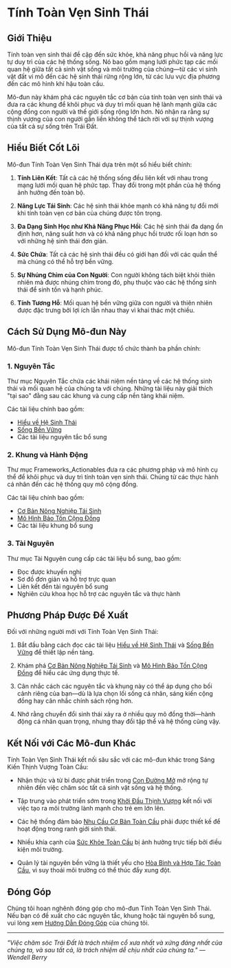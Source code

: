 # Tính Toàn Vẹn Sinh Thái

## Giới Thiệu

Tính toàn vẹn sinh thái đề cập đến sức khỏe, khả năng phục hồi và năng lực tự duy trì của các hệ thống sống. Nó bao gồm mạng lưới phức tạp các mối quan hệ giữa tất cả sinh vật sống và môi trường của chúng—từ các vi sinh vật đất vi mô đến các hệ sinh thái rừng rộng lớn, từ các lưu vực địa phương đến các mô hình khí hậu toàn cầu.

Mô-đun này khám phá các nguyên tắc cơ bản của tính toàn vẹn sinh thái và đưa ra các khung để khôi phục và duy trì mối quan hệ lành mạnh giữa các cộng đồng con người và thế giới sống rộng lớn hơn. Nó nhận ra rằng sự thịnh vượng của con người gắn liền không thể tách rời với sự thịnh vượng của tất cả sự sống trên Trái Đất.

## Hiểu Biết Cốt Lõi

Mô-đun Tính Toàn Vẹn Sinh Thái dựa trên một số hiểu biết chính:

1. **Tính Liên Kết**: Tất cả các hệ thống sống đều liên kết với nhau trong mạng lưới mối quan hệ phức tạp. Thay đổi trong một phần của hệ thống ảnh hưởng đến toàn bộ.

2. **Năng Lực Tái Sinh**: Các hệ sinh thái khỏe mạnh có khả năng tự đổi mới khi tính toàn vẹn cơ bản của chúng được tôn trọng.

3. **Đa Dạng Sinh Học như Khả Năng Phục Hồi**: Các hệ sinh thái đa dạng ổn định hơn, năng suất hơn và có khả năng phục hồi trước rối loạn hơn so với những hệ sinh thái đơn giản.

4. **Sức Chứa**: Tất cả các hệ sinh thái đều có giới hạn đối với các quần thể mà chúng có thể hỗ trợ bền vững.

5. **Sự Nhúng Chìm của Con Người**: Con người không tách biệt khỏi thiên nhiên mà được nhúng chìm trong đó, phụ thuộc vào các hệ thống sinh thái để sinh tồn và hạnh phúc.

6. **Tính Tương Hỗ**: Mối quan hệ bền vững giữa con người và thiên nhiên được đặc trưng bởi lợi ích lẫn nhau thay vì khai thác một chiều.

## Cách Sử Dụng Mô-đun Này

Mô-đun Tính Toàn Vẹn Sinh Thái được tổ chức thành ba phần chính:

### 1. Nguyên Tắc

Thư mục Nguyên Tắc chứa các khái niệm nền tảng về các hệ thống sinh thái và mối quan hệ của chúng ta với chúng. Những tài liệu này giải thích "tại sao" đằng sau các khung và cung cấp nền tảng khái niệm.

Các tài liệu chính bao gồm:
- [Hiểu về Hệ Sinh Thái](Principles/01_UnderstandingEcosystems.md)
- [Sống Bền Vững](Principles/02_SustainableLiving.md)
- Các tài liệu nguyên tắc bổ sung

### 2. Khung và Hành Động

Thư mục Frameworks_Actionables đưa ra các phương pháp và mô hình cụ thể để khôi phục và duy trì tính toàn vẹn sinh thái. Chúng từ các thực hành cá nhân đến các hệ thống quy mô cộng đồng.

Các tài liệu chính bao gồm:
- [Cơ Bản Nông Nghiệp Tái Sinh](Frameworks_Actionables/01_RegenerativeAgricultureBasics.md)
- [Mô Hình Bảo Tồn Cộng Đồng](Frameworks_Actionables/02_CommunityConservationModels.md)
- Các tài liệu khung bổ sung

### 3. Tài Nguyên

Thư mục Tài Nguyên cung cấp các tài liệu bổ sung, bao gồm:
- Đọc được khuyến nghị
- Sơ đồ đơn giản và hỗ trợ trực quan
- Liên kết đến tài nguyên bổ sung
- Nghiên cứu khoa học hỗ trợ các nguyên tắc và thực hành

## Phương Pháp Được Đề Xuất

Đối với những người mới với Tính Toàn Vẹn Sinh Thái:

1. Bắt đầu bằng cách đọc các tài liệu [Hiểu về Hệ Sinh Thái](Principles/01_UnderstandingEcosystems.md) và [Sống Bền Vững](Principles/02_SustainableLiving.md) để thiết lập nền tảng.

2. Khám phá [Cơ Bản Nông Nghiệp Tái Sinh](Frameworks_Actionables/01_RegenerativeAgricultureBasics.md) và [Mô Hình Bảo Tồn Cộng Đồng](Frameworks_Actionables/02_CommunityConservationModels.md) để hiểu các ứng dụng thực tế.

3. Cân nhắc cách các nguyên tắc và khung này có thể áp dụng cho bối cảnh riêng của bạn—dù là lựa chọn lối sống cá nhân, sáng kiến cộng đồng hay cân nhắc chính sách rộng hơn.

4. Nhớ rằng chuyển đổi sinh thái xảy ra ở nhiều quy mô đồng thời—hành động cá nhân quan trọng, nhưng thay đổi tập thể và hệ thống cũng vậy.

## Kết Nối với Các Mô-đun Khác

Tính Toàn Vẹn Sinh Thái kết nối sâu sắc với các mô-đun khác trong Sáng Kiến Thịnh Vượng Toàn Cầu:

- Nhận thức và từ bi được phát triển trong [Con Đường Mở](../00_ConĐườngMở/README.md) mở rộng tự nhiên đến việc chăm sóc tất cả sinh vật sống và hệ thống.

- Tập trung vào phát triển sớm trong [Khởi Đầu Thịnh Vượng](../01_KhởiĐầuThịnhVượng/README.md) kết nối với việc tạo ra môi trường lành mạnh cho trẻ em lớn lên.

- Các hệ thống đảm bảo [Nhu Cầu Cơ Bản Toàn Cầu](../03_NhuCầuCơBảnToànCầu/README.md) phải được thiết kế để hoạt động trong ranh giới sinh thái.

- Nhiều khía cạnh của [Sức Khỏe Toàn Cầu](../04_SứcKhỏeToànCầu_XóaBỏDịchBệnh/README.md) bị ảnh hưởng trực tiếp bởi điều kiện môi trường.

- Quản lý tài nguyên bền vững là thiết yếu cho [Hòa Bình và Hợp Tác Toàn Cầu](../05_HòaBìnhToànCầu_HợpTác/README.md), vì suy thoái môi trường có thể thúc đẩy xung đột.

## Đóng Góp

Chúng tôi hoan nghênh đóng góp cho mô-đun Tính Toàn Vẹn Sinh Thái. Nếu bạn có đề xuất cho các nguyên tắc, khung hoặc tài nguyên bổ sung, vui lòng xem [Hướng Dẫn Đóng Góp](../CONTRIBUTING.md) của chúng tôi.

---

*"Việc chăm sóc Trái Đất là trách nhiệm cổ xưa nhất và xứng đáng nhất của chúng ta, và sau tất cả, là trách nhiệm dễ chịu nhất của chúng ta." — Wendell Berry*
